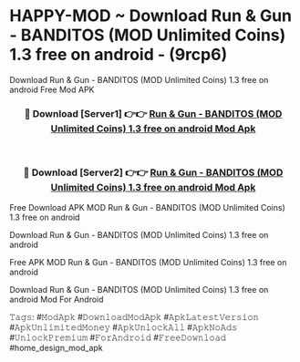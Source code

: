 # HAPPY-MOD ~ Download Run & Gun - BANDITOS (MOD Unlimited Coins) 1.3 free on android - (9rcp6)
Download Run & Gun - BANDITOS (MOD Unlimited Coins) 1.3 free on android Free Mod APK

<div align="center">
<h3>🔴 Download [Server1] 👉👉 <a href="https://apk-comot.site?title=Run_&_Gun_-_BANDITOS_(MOD_Unlimited_Coins)_1.3_free_on_android">Run & Gun - BANDITOS (MOD Unlimited Coins) 1.3 free on android Mod Apk</a></h3><br>

<h3>🔴 Download [Server2] 👉👉 <a href="https://apk-comot.site?title=Run_&_Gun_-_BANDITOS_(MOD_Unlimited_Coins)_1.3_free_on_android">Run & Gun - BANDITOS (MOD Unlimited Coins) 1.3 free on android Mod Apk</a></h3>
</div>


Free Download APK MOD Run & Gun - BANDITOS (MOD Unlimited Coins) 1.3 free on android

Download Run & Gun - BANDITOS (MOD Unlimited Coins) 1.3 free on android 

Free APK MOD Run & Gun - BANDITOS (MOD Unlimited Coins) 1.3 free on android 

Download Run & Gun - BANDITOS (MOD Unlimited Coins) 1.3 free on android Mod For Android

𝚃𝚊𝚐𝚜: #𝙼𝚘𝚍𝙰𝚙𝚔 #𝙳𝚘𝚠𝚗𝚕𝚘𝚊𝚍𝙼𝚘𝚍𝙰𝚙𝚔 #𝙰𝚙𝚔𝙻𝚊𝚝𝚎𝚜𝚝𝚅𝚎𝚛𝚜𝚒𝚘𝚗 #𝙰𝚙𝚔𝚄𝚗𝚕𝚒𝚖𝚒𝚝𝚎𝚍𝙼𝚘𝚗𝚎𝚢 #𝙰𝚙𝚔𝚄𝚗𝚕𝚘𝚌𝚔𝙰𝚕𝚕 #𝙰𝚙𝚔𝙽𝚘𝙰𝚍𝚜 #𝚄𝚗𝚕𝚘𝚌𝚔𝙿𝚛𝚎𝚖𝚒𝚞𝚖 #𝙵𝚘𝚛𝙰𝚗𝚍𝚛𝚘𝚒𝚍 #𝙵𝚛𝚎𝚎𝙳𝚘𝚠𝚗𝚕𝚘𝚊𝚍 #home_design_mod_apk